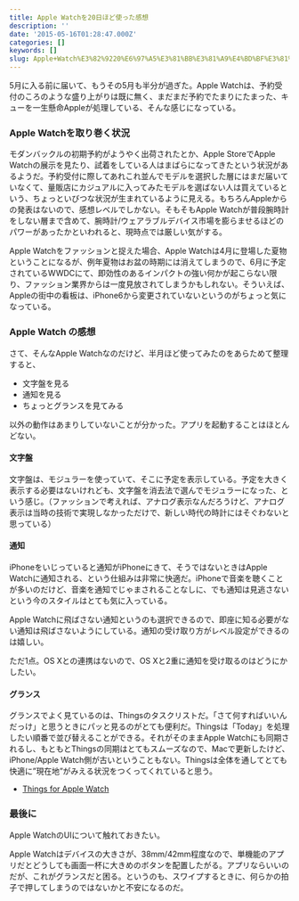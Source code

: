 ```yaml
---
title: Apple Watchを20日ほど使った感想
description: ''
date: '2015-05-16T01:28:47.000Z'
categories: []
keywords: []
slug: Apple+Watch%E3%82%9220%E6%97%A5%E3%81%BB%E3%81%A9%E4%BD%BF%E3%81%A3%E3%81%9F%E6%84%9F%E6%83%B3
---
```

5月に入る前に届いて、もうその5月も半分が過ぎた。Apple Watchは、予約受付のころのような盛り上がりは既に無く、まだまだ予約でたまりにたまった、キューを一生懸命Appleが処理している、そんな感じになっている。

### Apple Watchを取り巻く状況

モダンバックルの初期予約がようやく出荷されたとか、Apple StoreでApple Watchの展示を見たり、試着をしている人はまばらになってきたという状況があるようだ。予約受付に際してあれこれ並んでモデルを選択した層にはまだ届いていなくて、量販店にカジュアルに入ってみたモデルを選ばない人は買えているという、ちょっといびつな状況が生まれているように見える。もちろんAppleからの発表はないので、感想レベルでしかない。そもそもApple Watchが普段腕時計をしない層まで含めて、腕時計/ウェアラブルデバイス市場を膨らませるほどのパワーがあったかといわれると、現時点では厳しい気がする。

Apple Watchをファッションと捉えた場合、Apple Watchは4月に登場した夏物ということになるが、例年夏物はお盆の時期には消えてしまうので、6月に予定されているWWDCにて、即効性のあるインパクトの強い何かが起こらない限り、ファッション業界からは一度見放されてしまうかもしれない。そういえば、Appleの街中の看板は、iPhone6から変更されていないというのがちょっと気になっている。

### Apple Watch の感想

さて、そんなApple Watchなのだけど、半月ほど使ってみたのをあらためて整理すると、

*   文字盤を見る
*   通知を見る
*   ちょっとグランスを見てみる

以外の動作はあまりしていないことが分かった。アプリを起動することはほとんどない。

#### 文字盤

文字盤は、モジュラーを使っていて、そこに予定を表示している。予定を大きく表示する必要はないけれども、文字盤を消去法で選んでモジュラーになった、という感じ。（ファッションで考えれば、アナログ表示なんだろうけど、アナログ表示は当時の技術で実現しなかっただけで、新しい時代の時計にはそぐわないと思っている）

#### 通知

iPhoneをいじっていると通知がiPhoneにきて、そうではないときはApple Watchに通知される、という仕組みは非常に快適だ。iPhoneで音楽を聴くことが多いのだけど、音楽を通知でじゃまされることなしに、でも通知は見逃さないという今のスタイルはとても気に入っている。

Apple Watchに飛ばさない通知というのも選択できるので、即座に知る必要がない通知は飛ばさないようにしている。通知の受け取り方がレベル設定ができるのは嬉しい。

ただ1点。OS Xとの連携はないので、OS Xと2重に通知を受け取るのはどうにかしたい。

#### グランス

グランスでよく見ているのは、Thingsのタスクリストだ。「さて何すればいいんだっけ」と思うときにパッと見るのがとても便利だ。Thingsは「Today」を処理したい順番で並び替えることができる。それがそのままApple Watchにも同期されるし、もともとThingsの同期はとてもスムーズなので、Macで更新したけど、iPhone/Apple Watch側が古いということもない。Thingsは全体を通してとても快適に”現在地”がみえる状況をつくってくれていると思う。

*   [Things for Apple Watch](http://culturedcode.com/things/watch/)

### 最後に

Apple WatchのUIについて触れておきたい。

Apple Watchはデバイスの大きさが、38mm/42mm程度なので、単機能のアプリだとどうしても画面一杯に大きめのボタンを配置したがる。アプリならいいのだが、これがグランスだと困る。というのも、スワイプするときに、何らかの拍子で押してしまうのではないかと不安になるのだ。